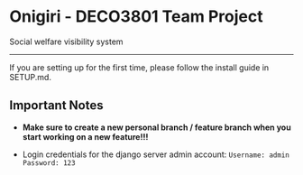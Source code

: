 # Onigiri - DECO3801 Team Project

Social welfare visibility system

---

If you are setting up for the first time, please follow the  install guide in SETUP.md.

## Important Notes

* **Make sure to create a new personal branch / feature branch when you start working on a new feature!!!**

* Login credentials for the django server admin account:
`Username: admin`
`Password: 123`
